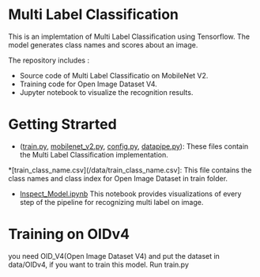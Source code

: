 # Multi Label Classification
This is an implemtation of Multi Label Classification using Tensorflow. The model generates class names and scores about an image.

The repository includes :
* Source code of Multi Label Classificatio on MobileNet V2.
* Training code for Open Image Dataset V4.
* Jupyter notebook to visualize the recognition results.

# Getting Strarted
* ([train.py](train.py), [mobilenet_v2.py](/networks/mobilenet_V2.py), [config.py](/configs/config.py), [datapipe.py](/data/datapipe.py)): These files contain the Multi Label Classification implementation.

*[train_class_name.csv](/data/train_class_name.csv]: This file contains the class names and class index for Open Image Dataset in train folder.

* [Inspect_Model.ipynb](/Inspect_Model.ipynb) This notebook provides visualizations of every step of the pipeline for recognizing multi label on image.

# Training on OIDv4
you need OID_V4(Open Image Dataset V4) and put the dataset in data/OIDv4, if you want to train this model.
Run train.py

